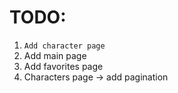 # TODO:

1. `Add character page`
2. Add main page
3. Add favorites page
4. Characters page -> add pagination
